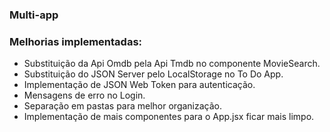 ### Multi-app

### Melhorias implementadas:

- Substituição da Api Omdb pela Api Tmdb no componente MovieSearch.
- Substituição do JSON Server pelo LocalStorage no To Do App.
- Implementação de JSON Web Token para autenticação.
- Mensagens de erro no Login.
- Separação em pastas para melhor organização.
- Implementação de mais componentes para o App.jsx ficar mais limpo.